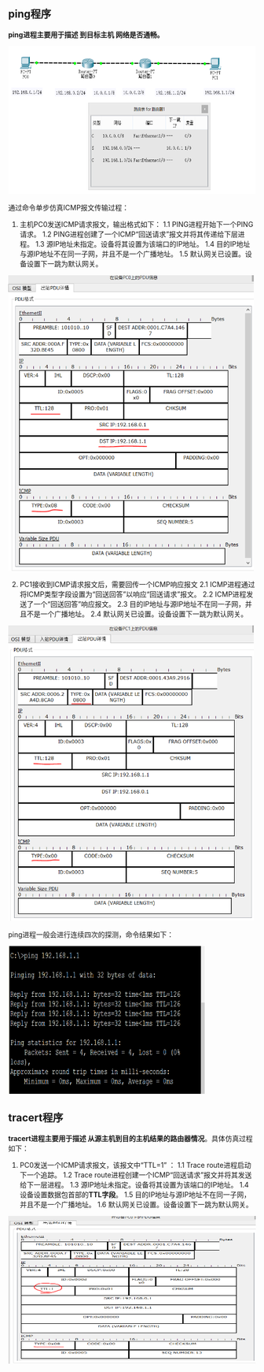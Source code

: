 ## ping程序
**ping进程主要用于描述 到目标主机 网络是否通畅。**
<div align=left><img width="800" height="300" src="./test-images/实验-ICMP.PNG"/></div> 

通过命令单步仿真ICMP报文传输过程：
1. 主机PC0发送ICMP请求报文，输出格式如下：
1.1  PING进程开始下一个PING请求。
1.2  PING进程创建了一个ICMP“回送请求”报文并将其传递给下层进程。
1.3  源IP地址未指定。设备将其设置为该端口的IP地址。
1.4  目的IP地址与源IP地址不在同一子网，并且不是一个广播地址。
1.5  默认网关已设置。设备设置下一跳为默认网关。
<div align=left><img width="500" height="600" src="./test-images/ping1.PNG"/></div> 


2. PC1接收到ICMP请求报文后，需要回传一个ICMP响应报文
2.1 ICMP进程通过将ICMP类型字段设置为“回送回答”以响应“回送请求”报文。
2.2 ICMP进程发送了一个“回送回答”响应报文。
2.3 目的IP地址与源IP地址不在同一子网，并且不是一个广播地址。
2.4 默认网关已设置。设备设置下一跳为默认网关。
<div align=left><img width="500" height="600" src="./test-images/ping2.PNG"/></div> 

ping进程一般会进行连续四次的探测，命令结果如下：
<div align=left><img width="400" height="300" src="./test-images/ping3.PNG"/></div> 

## tracert程序
**tracert进程主要用于描述 从源主机到目的主机结果的路由器情况**。具体仿真过程如下：
1. PC0发送一个ICMP请求报文，该报文中“TTL=1” ：
1.1 Trace route进程启动下一个追踪。
1.2 Trace route进程创建一个ICMP“回送请求”报文并将其发送给下一层进程。
1.3 源IP地址未指定。设备将其设置为该端口的IP地址。
1.4 设备设置数据包首部的**TTL字段**。
1.5 目的IP地址与源IP地址不在同一子网，并且不是一个广播地址。
1.6 默认网关已设置。设备设置下一跳为默认网关。
<div align=left><img width="800" height="300" src="./test-images/tracert1.PNG"/></div> 